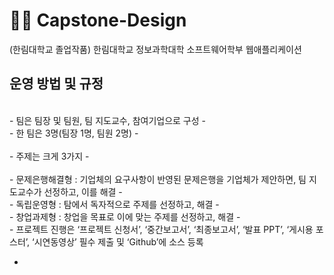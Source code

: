 # 🧑‍🎓 Capstone-Design
(한림대학교 졸업작품) 한림대학교 정보과학대학 소프트웨어학부 웹애플리케이션

## 운영 방법 및 규정

<br />
- 팀은 팀장 및 팀원, 팀 지도교수, 참여기업으로 구성
- <br />
- 한 팀은 3명(팀장 1명, 팀원 2명)
- <br /> <br />
- 주제는 크게 3가지
- <br /> <br />
    - 문제은행해결형 : 기업체의 요구사항이 반영된 문제은행을 기업체가 제안하면, 팀 지도교수가 선정하고, 이를 해결
    - <br />
    - 독립운영형 : 탐에서 독자적으로 주제를 선정하고, 해결
    - <br />
    - 창업과제형 : 창업을 목표로 이에 맞는 주제를 선정하고, 해결
    - <br />
- 프로젝트 진행은 ‘프로젝트 신청서’, ‘중간보고서’, ‘최종보고서’, ‘발표 PPT’, ‘게시용 포스터’, ‘시연동영상’ 필수 제출 및 ‘Github’에 소스 등록

- <br />
